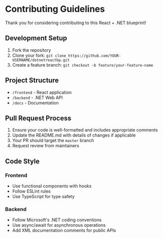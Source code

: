 # Contributing Guidelines

Thank you for considering contributing to this React + .NET blueprint!

## Development Setup

1. Fork the repository
2. Clone your fork: `git clone https://github.com/YOUR-USERNAME/dotnetreactbp.git`
3. Create a feature branch: `git checkout -b feature/your-feature-name`

## Project Structure

- `/frontend` - React application
- `/backend` - .NET Web API
- `/docs` - Documentation

## Pull Request Process

1. Ensure your code is well-formatted and includes appropriate comments
2. Update the README.md with details of changes if applicable
3. Your PR should target the `master` branch
4. Request review from maintainers

## Code Style

### Frontend
- Use functional components with hooks
- Follow ESLint rules
- Use TypeScript for type safety

### Backend
- Follow Microsoft's .NET coding conventions
- Use async/await for asynchronous operations
- Add XML documentation comments for public APIs
